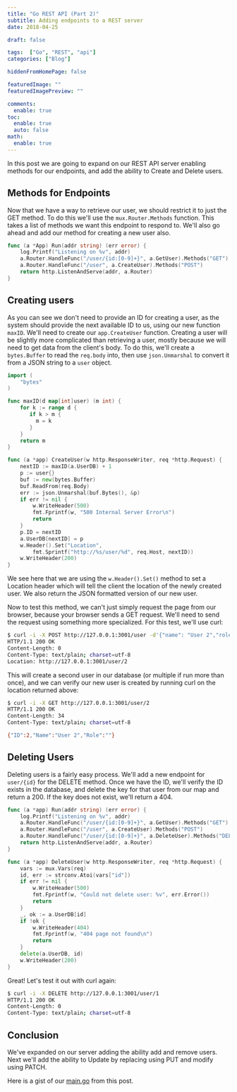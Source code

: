 ```yaml
---
title: "Go REST API (Part 2)"
subtitle: Adding endpoints to a REST server
date: 2018-04-25

draft: false

tags:  ["Go", "REST", "api"]
categories: ["Blog"]

hiddenFromHomePage: false

featuredImage: ""
featuredImagePreview: ""

comments:
  enable: true
toc:
  enable: true
  auto: false
math:
  enable: true
---
```


In this post we are going to expand on our REST API server enabling methods for our endpoints, and add the ability to Create and Delete users.
<!--more-->

## Methods for Endpoints

Now that we have a way to retrieve our user, we should restrict it to just the GET method. To do this we'll use the `mux.Router.Methods` function. This takes a list of methods we want this endpoint to respond to. We'll also go ahead and add our method for creating a new user also.

```go
func (a *App) Run(addr string) (err error) {
    log.Printf("Listening on %v", addr)
    a.Router.HandleFunc("/user/{id:[0-9]+}", a.GetUser).Methods("GET")
    a.Router.HandleFunc("/user", a.CreateUser).Methods("POST")
    return http.ListenAndServe(addr, a.Router)
}
```

## Creating users

As you can see we don't need to provide an ID for creating a user, as the system should provide the next available ID to us, using our new function `maxID`. We'll need to create our `app.CreateUser` function. Creating a user will be slightly more complicated than retrieving a user, mostly because we will need to get data from the client's body. To do this, we'll create a `bytes.Buffer` to read the `req.body` into, then use `json.Unmarshal` to convert it from a JSON string to a `user` object.

```go
import (
    "bytes"
)

func maxID(d map[int]user) (m int) {
    for k := range d {
       if k > m {
         m = k
       }
    }
    return m
}

func (a *app) CreateUser(w http.ResponseWriter, req *http.Request) {
    nextID := maxID(a.UserDB) + 1
    p := user{}
    buf := new(bytes.Buffer)
    buf.ReadFrom(req.Body)
    err := json.Unmarshal(buf.Bytes(), &p)
    if err != nil {
        w.WriteHeader(500)
        fmt.Fprintf(w, "500 Internal Server Error\n")
        return
    }
    p.ID = nextID
    a.UserDB[nextID] = p
    w.Header().Set("Location",
        fmt.Sprintf("http://%s/user/%d", req.Host, nextID))
    w.WriteHeader(200)
}
```

We see here that we are using the `w.Header().Set()` method to set a Location header which will tell the client the location of the newly created user. We also return the JSON formatted version of our new user.

Now to test this method, we  can't just simply request the page from our browser, because your browser sends a GET request. We'll need to send the request using something more specialized. For this test, we'll use curl:

```bash
$ curl -i -X POST http://127.0.0.1:3001/user -d'{"name": "User 2","role":"User"}'
HTTP/1.1 200 OK
Content-Length: 0
Content-Type: text/plain; charset=utf-8
Location: http://127.0.0.1:3001/user/2

```

This will create a second user in our database (or multiple if run more than once), and we can verify  our new user is created by running curl on the location returned above:

```bash
$ curl -i -X GET http://127.0.0.1:3001/user/2
HTTP/1.1 200 OK
Content-Length: 34
Content-Type: text/plain; charset=utf-8

{"ID":2,"Name":"User 2","Role":""}
```

## Deleting Users

Deleting users is a fairly easy process. We'll add a new endpoint for `user/{id}` for the DELETE method. Once we have the ID, we'll verify the ID exists in the database, and delete the key for that user from our map and return a 200. If the key does not exist, we'll return a 404.

```go
func (a *app) Run(addr string) (err error) {
    log.Printf("Listening on %v", addr)
    a.Router.HandleFunc("/user/{id:[0-9]+}", a.GetUser).Methods("GET")
    a.Router.HandleFunc("/user", a.CreateUser).Methods("POST")
    a.Router.HandleFunc("/user/{id:[0-9]+}", a.DeleteUser).Methods("DELETE")
    return http.ListenAndServe(addr, a.Router)
}

func (a *app) DeleteUser(w http.ResponseWriter, req *http.Request) {
    vars := mux.Vars(req)
    id, err := strconv.Atoi(vars["id"])
    if err != nil {
        w.WriteHeader(500)
        fmt.Fprintf(w, "Could not delete user: %v", err.Error())
        return
    }
    _, ok := a.UserDB[id]
    if !ok {
        w.WriteHeader(404)
        fmt.Fprintf(w, "404 page not found\n")
        return
    }
    delete(a.UserDB, id)
    w.WriteHeader(200)
}
```

Great! Let's test it out with curl again:

```bash
$ curl -i -X DELETE http://127.0.0.1:3001/user/1
HTTP/1.1 200 OK
Content-Length: 0
Content-Type: text/plain; charset=utf-8

```

## Conclusion

We've expanded on our server adding the ability add and remove users. Next we'll add the ability to Update by replacing using PUT and modify using PATCH.

Here is a gist of our [main.go](https://gist.github.com/AarynSmith/1f22c55d9d9ca4085a5e3aa50d846034#file-main-go) from this post.
